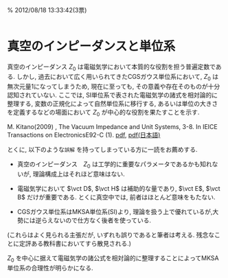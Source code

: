 % 2012/08/18 13:33:42(3票)
```{tags} ノート, 電磁気学, 単位系
```
# 真空のインピーダンスと単位系

真空のインピーダンス $Z_0$ は電磁気学において本質的な役割を担う普遍定数である.
しかし, 過去において広く用いられてきたCGSガウス単位系において,
$Z_0$ は無次元量1になってしまうため, 現在に至っても, その意義や存在そのものが十分認知されていない.
ここでは, SI単位系で表された電磁気学の諸式を相対論的に整理する, 変数の正規化によって自然単位系に移行する,
あるいは単位の大きさを定義するなどの場面において $Z_0$ が中心的な役割を果たすことを示す.

M. Kitano(2009) , The Vacuum Impedance and Unit Systems, 3-8.
In IEICE Transactions on ElectronicsE92-C (1).
[pdf](https://repository.kulib.kyoto-u.ac.jp/dspace/handle/2433/85165),
[pdf(日本語)](z0-unit.pdf)

とくに, 以下のような`誤解`
を持ってしまっている方に一読をお薦めする.

- 真空のインピーダンス　$Z_0$ は工学的に重要なパラメータであるかも知れないが,
理論構成上はそれほど意味はない.

- 電磁気学において $\vct D$, $\vct H$ は補助的な量であり, $\vct E$, $\vct B$ だけが重要である.
とくに真空中では, 前者はほとんど意味をもたない.

- CGSガウス単位系はMKSA単位系(SI)より, 理論を扱う上で優れているが,大勢には逆らえないので仕方なく後者を使っている.

(これらはよく見られる主張だが, いずれも誤りであると筆者は考える.
残念なことに定評ある教科書においてすら散見される.)

$Z_0$ を中心に据えて電磁気学の諸公式を相対論的に整理することによってMKSA単位系の合理性が明らかになる.

